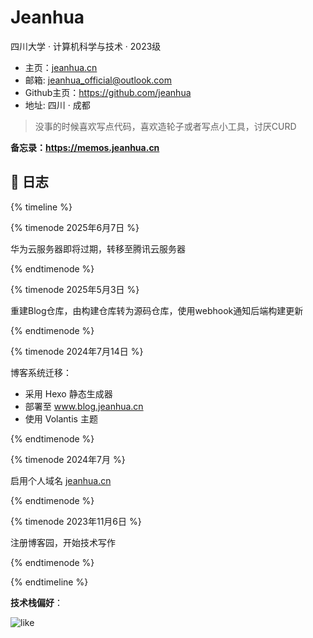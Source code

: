 # Jeanhua
四川大学 · 计算机科学与技术 · 2023级

- 主页：[jeanhua.cn](https://jeanhua.cn)
- 邮箱: jeanhua_official@outlook.com
- Github主页：https://github.com/jeanhua
- 地址: 四川 · 成都

> 没事的时候喜欢写点代码，喜欢造轮子或者写点小工具，讨厌CURD

**备忘录：https://memos.jeanhua.cn**

## 📅 日志

{% timeline %}

{% timenode 2025年6月7日 %}

华为云服务器即将过期，转移至腾讯云服务器

{% endtimenode %}

{% timenode 2025年5月3日 %}

重建Blog仓库，由构建仓库转为源码仓库，使用webhook通知后端构建更新

{% endtimenode %}

{% timenode 2024年7月14日 %}

博客系统迁移：

- 采用 Hexo 静态生成器
- 部署至 www.blog.jeanhua.cn
- 使用 Volantis 主题

{% endtimenode %}

{% timenode 2024年7月 %}

启用个人域名 [jeanhua.cn](https://jeanhua.cn)

{% endtimenode %}

{% timenode 2023年11月6日 %}

注册博客园，开始技术写作

{% endtimenode %}

{% endtimeline %}

&zwnj;**技术栈偏好**&zwnj;：

![like](https://skillicons.dev/icons?perline=14&i=cs,go,typescript,dart,flutter,vue,react,git,github,ubuntu,md)
